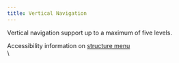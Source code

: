 ```yaml
---
title: Vertical Navigation
---
```

Vertical navigation support up to a maximum of five levels.

Accessibility information on [structure menu](https://www.w3.org/WAI/tutorials/menus/structure/)\
\

